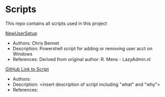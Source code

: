 # Scripts
This repo contains all scripts used in this project

[NewUserSetup](https://github.com/Industrial-Software-Solutions-MSP/Scripts/blob/main/NewUserSetup.ps1)
  * Authors: Chris Bennet
  * Description: Powershell script for adding or removing user acct on Windows
  * References: Derived from original author: R. Mens - LazyAdmin.nl
  
[GitHub Link to Script](<insert url here>)
  * Authors: <insert names of anyone who contributed>
  * Description: <insert description of script including "what" and "why">
  * References: <insert any references or resrouces used in creating the script>
